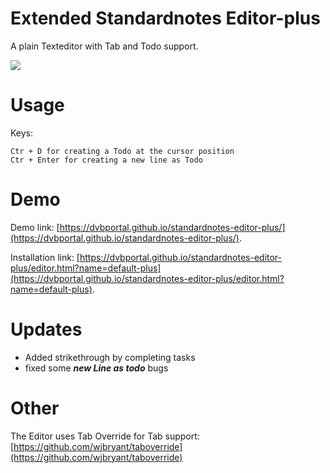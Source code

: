 # Extended Standardnotes Editor-plus
A plain Texteditor with Tab and Todo support. 

![](https://raw.githubusercontent.com/dvbportal/standardnotes-editor-plus/master/screenshot.png)

# Usage
Keys:

    Ctr + D for creating a Todo at the cursor position
    Ctr + Enter for creating a new line as Todo
  
# Demo  
Demo link: [https://dvbportal.github.io/standardnotes-editor-plus/](https://dvbportal.github.io/standardnotes-editor-plus/).

Installation link: [https://dvbportal.github.io/standardnotes-editor-plus/editor.html?name=default-plus](https://dvbportal.github.io/standardnotes-editor-plus/editor.html?name=default-plus).

# Updates
- Added strikethrough by completing tasks
- fixed some __*new Line as todo*__ bugs
# Other
The Editor uses Tab Override for Tab support: [https://github.com/wjbryant/taboverride](https://github.com/wjbryant/taboverride)
